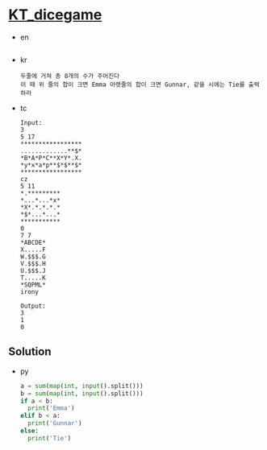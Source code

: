 # [KT_dicegame](https://open.kattis.com/problems/dicegame)

* en

  ```en

  ```

* kr

  ```kr
  두줄에 거쳐 총 8개의 수가 주어진다
  이 때 위 줄의 합이 크면 Emma 아랫줄의 합이 크면 Gunnar, 같을 시에는 Tie를 출력하라
  ```

* tc

  ```tc
  Input:
  3
  5 17
  *****************
  .............**$*
  *B*A*P*C**X*Y*.X.
  *y*x*a*p**$*$**$*
  *****************
  cz
  5 11
  *.*********
  *...*...*x*
  *X*.*.*.*.*
  *$*...*...*
  ***********
  0
  7 7
  *ABCDE*
  X.....F
  W.$$$.G
  V.$$$.H
  U.$$$.J
  T.....K
  *SQPML*
  irony

  Output:
  3
  1
  0
  ```

## Solution

* py

  ```py
  a = sum(map(int, input().split()))
  b = sum(map(int, input().split()))
  if a < b:
    print('Emma')
  elif b < a:
    print('Gunnar')
  else:
    print('Tie')
  ```
